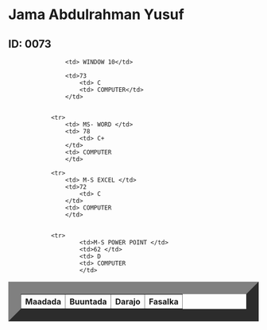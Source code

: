 
<html>
    <title> Natiijo</title>
    <head>
        <link rel="stylesheet" href="table.css"/>
        <body>  
            <h1> Jama Abdulrahman Yusuf</h1>
            <h2> ID: 0073</h2>
            <table border="25">
                <tr>
                    <th>Maadada </th>
                    <th>Buuntada</th>
                    <th>Darajo</th>
                    <th>Fasalka</th>
                </tr>
                
                    <td> WINDOW 10</td>
                   
                    <td>73 
                        <td> C
                        <td> COMPUTER</td>
                    </td>
           
            
                <tr>
                    <td> MS- WORD </td>
                    <td> 78
                        <td> C+
                    </td>
                    <td> COMPUTER
                    </td>
          
                <tr>   
                    <td> M-S EXCEL </td>
                    <td>72 
                        <td> C
                    </td>
                    <td> COMPUTER
                    </td>
        
               
                <tr>
                        <td>M-S POWER POINT </td>
                        <td>62 </td>
                        <td> D
                        <td> COMPUTER
                        </td>
               
                  
